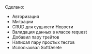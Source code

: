 Сделано:

- Авторизация 
- Миграции
- CRUD для сущности Новости
- Валидация данных в классе request
- Добавил пару трейтов
- Написал пару простых тестов
- Использовал SoftDelete

